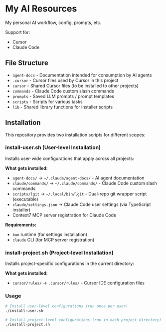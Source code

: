 # My AI Resources

My personal AI workflow, config, prompts, etc.

Support for:

- Cursor
- Claude Code

## File Structure

- `agent-docs` - Documentation intended for consumption by AI agents
- `.cursor` - Cursor files used by Cursor in this project
- `cursor` - Shared Cursor files (to be installed to other projects)
- `commands` - Claude Code custom slash commands
- `prompts` - Saved LLM prompts / prompt templates
- `scripts` - Scripts for various tasks
- `lib` - Shared library functions for installer scripts

## Installation

This repository provides two installation scripts for different scopes:

### install-user.sh (User-level Installation)

Installs user-wide configurations that apply across all projects:

**What gets installed:**

- `agent-docs/` → `~/.claude/agent-docs/` - AI agent documentation
- `claude/commands/` → `~/.claude/commands/` - Claude Code custom slash commands
- `scripts/lgit` → `~/.local/bin/lgit` - Dual-repo git wrapper script (executable)
- `claude/settings.json` → Claude Code user settings (via TypeScript installer)
- Context7 MCP server registration for Claude Code

**Requirements:**

- `bun` runtime (for settings installation)
- `claude` CLI (for MCP server registration)

### install-project.sh (Project-level Installation)

Installs project-specific configurations in the current directory:

**What gets installed:**

- `cursor/rules/` → `.cursor/rules/` - Cursor IDE configuration files

### Usage

```bash
# Install user-level configurations (run once per user)
./install-user.sh

# Install project-level configurations (run in each project directory)
./install-project.sh
```
